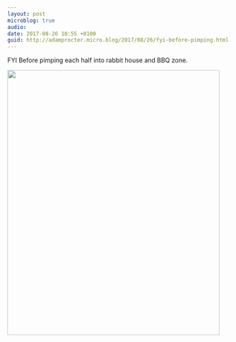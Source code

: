 ```yaml
---
layout: post
microblog: true
audio: 
date: 2017-08-26 10:55 +0100
guid: http://adamprocter.micro.blog/2017/08/26/fyi-before-pimping.html
---
```

FYI Before pimping each half into rabbit house and BBQ zone.

<img src="http://discursive.adamprocter.co.uk/uploads/2017/51933d2467.jpg" width="480" height="600" />
